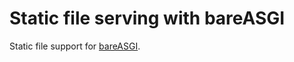 # Static file serving with bareASGI

Static file support for [bareASGI](https://bareasgi.readthedocs.io/en/latest).
